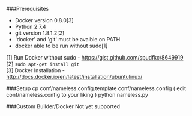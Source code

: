 
###Prerequisites
 - Docker version 0.8.0[3]
 - Python 2.7.4
 - git version 1.8.1.2[2]
 - 'docker' and 'git' must be avaible on PATH
 - docker able to be run without sudo[1]

 [1] Run Docker without sudo - https://gist.github.com/spudfkc/8649919  
 [2] `sudo apt-get install git`  
 [3] Docker Installation - http://docs.docker.io/en/latest/installation/ubuntulinux/  


###Setup
cp conf/nameless.config.template conf/nameless.config
( edit conf/nameless.config to your liking )
python nameless.py


###Custom Builder/Docker
Not yet supported
